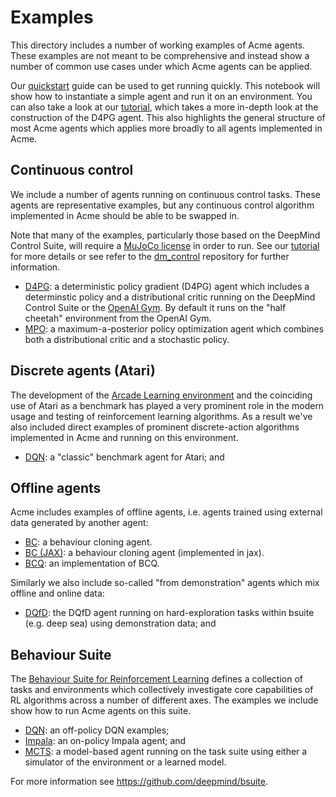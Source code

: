 # Examples

This directory includes a number of working examples of Acme agents. These
examples are not meant to be comprehensive and instead show a number of common
use cases under which Acme agents can be applied.

Our [quickstart] guide can be used to get running quickly. This
notebook will show how to instantiate a simple agent and run it on an
environment. You can also take a look at our [tutorial], which takes a more
in-depth look at the construction of the D4PG agent. This also highlights the
general structure of most Acme agents which applies more broadly to all agents
implemented in Acme.

[quickstart]: https://github.com/deepmind/acme/blob/master/examples/quickstart.ipynb
[tutorial]: https://github.com/deepmind/acme/blob/master/examples/tutorial.ipynb


## Continuous control

We include a number of agents running on continuous control tasks. These agents
are representative examples, but any continuous control algorithm implemented in
Acme should be able to be swapped in.

Note that many of the examples, particularly those based on the DeepMind Control
Suite, will require a [MuJoCo license](https://www.roboti.us/license.html) in
order to run. See our [tutorial] for more details or see refer to the
[dm_control] repository for further information.

-   [D4PG](https://github.com/deepmind/acme/blob/master/examples/baselines/rl_continuous/run_d4pg.py): a deterministic policy gradient (D4PG) agent which includes a determinstic
 policy and a distributional critic running on the DeepMind Control Suite or
 the [OpenAI Gym]. By default it runs on the "half cheetah" environment from the
 OpenAI Gym.
-   [MPO](https://github.com/deepmind/acme/blob/master/examples/baselines/rl_continuous/run_mpo.py): a maximum-a-posterior policy optimization agent which combines both a distributional critic and a stochastic policy.

[dm_control]: https://github.com/deepmind/dm_control
[OpenAI Gym]: https://github.com/openai/gym


## Discrete agents (Atari)

The development of the [Arcade Learning environment] and the coinciding use
of Atari as a benchmark has played a very prominent role in the modern usage and
testing of reinforcement learning algorithms. As a result we've also included
direct examples of prominent discrete-action algorithms implemented in Acme and
running on this environment.

-   [DQN](https://github.com/deepmind/acme/blob/master/examples/baselines/rl_discrete/run_dqn.py): a "classic" benchmark agent for Atari; and

[Arcade Learning environment]: https://arxiv.org/abs/1207.4708


## Offline agents

Acme includes examples of offline agents, i.e. agents trained using external
data generated by another agent:

-   [BC](https://github.com/deepmind/acme/blob/master/examples/offline/run_bc.py): a behaviour cloning agent.
-   [BC (JAX)](https://github.com/deepmind/acme/blob/master/examples/offline/run_bc_jax.py): a behaviour cloning agent (implemented
    in jax).
-   [BCQ](https://github.com/deepmind/acme/blob/master/examples/offline/run_bcq.py): an implementation of BCQ.

Similarly we also include so-called "from demonstration" agents which mix
offline and online data:

-   [DQfD](https://github.com/deepmind/acme/blob/master/examples/offline/run_dqfd.py): the DQfD agent running on hard-exploration
    tasks within bsuite (e.g. deep sea) using demonstration data; and


## Behaviour Suite

The [Behaviour Suite for Reinforcement Learning](bsuite) defines a collection
of tasks and environments which collectively investigate core capabilities of RL
algorithms across a number of different axes. The examples we include
show how to run Acme agents on this suite.

-   [DQN](https://github.com/deepmind/acme/blob/master/examples/bsuite/run_dqn.py): an off-policy DQN examples;
-   [Impala](https://github.com/deepmind/acme/blob/master/examples/bsuite/run_impala.py): an on-policy Impala agent; and
-   [MCTS](https://github.com/deepmind/acme/blob/master/examples/bsuite/run_mcts.py): a model-based agent running on the
    task suite using either a simulator of the environment or a learned model.

For more information see https://github.com/deepmind/bsuite.

[bsuite]: https://github.com/deepmind/bsuite
